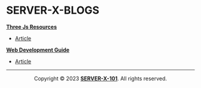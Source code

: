 # SERVER-X-BLOGS

[**Three Js Resources**](./Three-Js-Resources)
- [Article](./Three-Js-Resources.md)

[**Web Development Guide**](./Web-Dev-Guide)
- [Article](./Web-dev-Guide.md)

---

<p align="center">
  Copyright © 2023 <b><a href="https://github.com/SERVER-X-101">SERVER-X-101</a></b>. All rights reserved. <br/>
</p>
